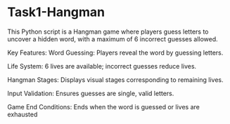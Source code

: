 # Task1-Hangman

This Python script is a Hangman game where players guess letters to uncover a hidden word, with a maximum of 6 incorrect guesses allowed.

Key Features:
Word Guessing: Players reveal the word by guessing letters.

Life System: 6 lives are available; incorrect guesses reduce lives.

Hangman Stages: Displays visual stages corresponding to remaining lives.

Input Validation: Ensures guesses are single, valid letters.

Game End Conditions: Ends when the word is guessed or lives are exhausted
